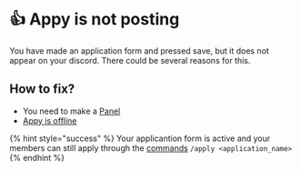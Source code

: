 # 👍 Appy is not posting

You have made an application form and pressed save, but it does not appear on your discord. There could be several reasons for this.

## How to fix?

* You need to make a [Panel](../../getting-started/set-up/panels.md)
* [Appy is offline](appy-bot-is-offline.md)

{% hint style="success" %}
Your applicantion form is active and your members can still apply through the [commands](../commands.md) `/apply <application_name>`
{% endhint %}
